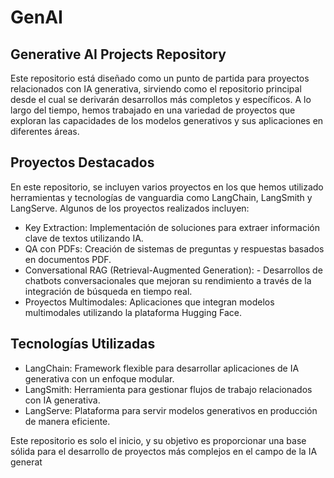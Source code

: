 # GenAI

## Generative AI Projects Repository
Este repositorio está diseñado como un punto de partida para proyectos relacionados con IA generativa, sirviendo como el repositorio principal desde el cual se derivarán desarrollos más completos y específicos. A lo largo del tiempo, hemos trabajado en una variedad de proyectos que exploran las capacidades de los modelos generativos y sus aplicaciones en diferentes áreas.

## Proyectos Destacados
En este repositorio, se incluyen varios proyectos en los que hemos utilizado herramientas y tecnologías de vanguardia como LangChain, LangSmith y LangServe. Algunos de los proyectos realizados incluyen:

- Key Extraction: Implementación de soluciones para extraer información clave de textos utilizando IA.
- QA con PDFs: Creación de sistemas de preguntas y respuestas basados en documentos PDF.
- Conversational RAG (Retrieval-Augmented Generation): - Desarrollos de chatbots conversacionales que mejoran su rendimiento a través de la integración de búsqueda en tiempo real.
- Proyectos Multimodales: Aplicaciones que integran modelos multimodales utilizando la plataforma Hugging Face.
## Tecnologías Utilizadas
- LangChain: Framework flexible para desarrollar aplicaciones de IA generativa con un enfoque modular.
- LangSmith: Herramienta para gestionar flujos de trabajo relacionados con IA generativa.
- LangServe: Plataforma para servir modelos generativos en producción de manera eficiente.

Este repositorio es solo el inicio, y su objetivo es proporcionar una base sólida para el desarrollo de proyectos más complejos en el campo de la IA generat